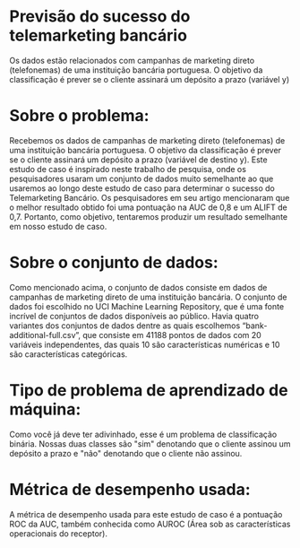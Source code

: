 # Previsão do sucesso do telemarketing bancário
Os dados estão relacionados com campanhas de marketing direto (telefonemas) de uma instituição bancária portuguesa. O objetivo da classificação é prever se o cliente assinará um depósito a prazo (variável y)

# Sobre o problema:
Recebemos os dados de campanhas de marketing direto (telefonemas) de uma instituição bancária portuguesa. O objetivo da classificação é prever se o cliente assinará um depósito a prazo (variável de destino y). Este estudo de caso é inspirado neste trabalho de pesquisa, onde os pesquisadores usaram um conjunto de dados muito semelhante ao que usaremos ao longo deste estudo de caso para determinar o sucesso do Telemarketing Bancário. Os pesquisadores em seu artigo mencionaram que o melhor resultado obtido foi uma pontuação na AUC de 0,8 e um ALIFT de 0,7. Portanto, como objetivo, tentaremos produzir um resultado semelhante em nosso estudo de caso.

# Sobre o conjunto de dados:
Como mencionado acima, o conjunto de dados consiste em dados de campanhas de marketing direto de uma instituição bancária. O conjunto de dados foi escolhido no UCI Machine Learning Repository, que é uma fonte incrível de conjuntos de dados disponíveis ao público. Havia quatro variantes dos conjuntos de dados dentre as quais escolhemos “bank-additional-full.csv”, que consiste em 41188 pontos de dados com 20 variáveis ​​independentes, das quais 10 são características numéricas e 10 são características categóricas.

# Tipo de problema de aprendizado de máquina:
Como você já deve ter adivinhado, esse é um problema de classificação binária. Nossas duas classes são "sim" denotando que o cliente assinou um depósito a prazo e "não" denotando que o cliente não assinou.

# Métrica de desempenho usada:
A métrica de desempenho usada para este estudo de caso é a pontuação ROC da AUC, também conhecida como AUROC (Área sob as características operacionais do receptor).
